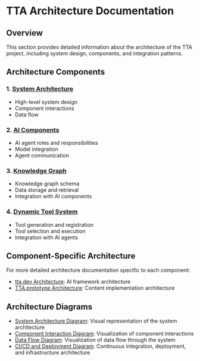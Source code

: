 # TTA Architecture Documentation

## Overview

This section provides detailed information about the architecture of the TTA project, including system design, components, and integration patterns.

## Architecture Components

### 1. [System Architecture](system-architecture.md)
- High-level system design
- Component interactions
- Data flow

### 2. [AI Components](ai-components.md)
- AI agent roles and responsibilities
- Model integration
- Agent communication

### 3. [Knowledge Graph](knowledge-graph.md)
- Knowledge graph schema
- Data storage and retrieval
- Integration with AI components

### 4. [Dynamic Tool System](dynamic-tool-system.md)
- Tool generation and registration
- Tool selection and execution
- Integration with AI agents

## Component-Specific Architecture

For more detailed architecture documentation specific to each component:

- [tta.dev Architecture](../../tta.dev/Documentation/Architecture/System_Architecture/index.md): AI framework architecture
- [TTA.prototype Architecture](../../TTA.prototype/Documentation/architecture/Overview.md): Content implementation architecture

## Architecture Diagrams

- [System Architecture Diagram](system-architecture-diagram.md): Visual representation of the system architecture
- [Component Interaction Diagram](component-interaction-diagram.md): Visualization of component interactions
- [Data Flow Diagram](data-flow-diagram.md): Visualization of data flow through the system
- [CI/CD and Deployment Diagram](cicd-deployment-diagram.md): Continuous integration, deployment, and infrastructure architecture
